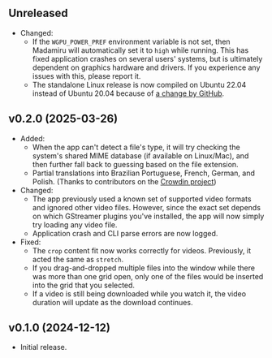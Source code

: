 ## Unreleased

* Changed:
  * If the `WGPU_POWER_PREF` environment variable is not set,
    then Madamiru will automatically set it to `high` while running.
    This has fixed application crashes on several users' systems,
    but is ultimately dependent on graphics hardware and drivers.
    If you experience any issues with this, please report it.
  * The standalone Linux release is now compiled on Ubuntu 22.04 instead of Ubuntu 20.04
    because of [a change by GitHub](https://github.com/actions/runner-images/issues/11101).

## v0.2.0 (2025-03-26)

* Added:
  * When the app can't detect a file's type,
    it will try checking the system's shared MIME database (if available on Linux/Mac),
    and then further fall back to guessing based on the file extension.
  * Partial translations into Brazilian Portuguese, French, German, and Polish.
    (Thanks to contributors on the [Crowdin project](https://crowdin.com/project/madamiru))
* Changed:
  * The app previously used a known set of supported video formats and ignored other video files.
    However, since the exact set depends on which GStreamer plugins you've installed,
    the app will now simply try loading any video file.
  * Application crash and CLI parse errors are now logged.
* Fixed:
  * The `crop` content fit now works correctly for videos.
    Previously, it acted the same as `stretch`.
  * If you drag-and-dropped multiple files into the window
    while there was more than one grid open,
    only one of the files would be inserted into the grid that you selected.
  * If a video is still being downloaded while you watch it,
    the video duration will update as the download continues.

## v0.1.0 (2024-12-12)

* Initial release.
